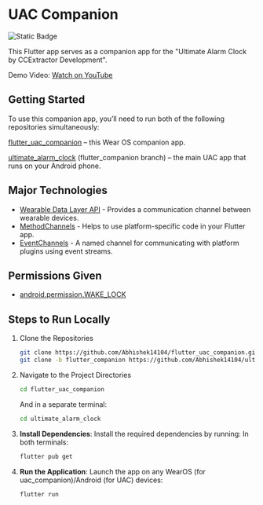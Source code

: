 # UAC Companion
![Static Badge](https://img.shields.io/badge/GSoC'25%20Qualification%20Task-8A2BE2)


This Flutter app serves as a companion app for the "Ultimate Alarm Clock by CCExtractor Development".

Demo Video: [Watch on YouTube](https://youtu.be/T0aBws2LN2o)

## Getting Started
To use this companion app, you’ll need to run both of the following repositories simultaneously:

[flutter_uac_companion](https://github.com/Abhishek14104/flutter_uac_companion) – this Wear OS companion app.

[ultimate_alarm_clock](https://github.com/Abhishek14104/ultimate_alarm_clock/tree/flutter_companion) (flutter_companion branch) – the main UAC app that runs on your Android phone.


## Major Technologies

- [Wearable Data Layer API](https://developer.android.com/training/wearables/data/overview) - Provides a communication channel between wearable devices.
- [MethodChannels](https://docs.flutter.dev/platform-integration/platform-channels) - Helps to use platform-specific code in your Flutter app.
- [EventChannels](https://api.flutter.dev/flutter/services/EventChannel-class.html#:~:text=A%20named%20channel%20for%20communicating,are%20decoded%20into%20Dart%20values.) - A named channel for communicating with platform plugins using event streams.

## Permissions Given

- [android.permission.WAKE_LOCK](https://developer.android.com/develop/background-work/background-tasks/awake/wakelock)

## Steps to Run Locally


1. Clone the Repositories
   ```bash
   git clone https://github.com/Abhishek14104/flutter_uac_companion.git
   git clone -b flutter_companion https://github.com/Abhishek14104/ultimate_alarm_clock.git
   ```

2. Navigate to the Project Directories
   ```bash
   cd flutter_uac_companion
   ```

   And in a separate terminal:
   ```bash
   cd ultimate_alarm_clock
   ```
3. **Install Dependencies**: Install the required dependencies by running:
In both terminals:
   ```bash
   flutter pub get
   ```

4. **Run the Application**: Launch the app on any WearOS (for uac_companion)/Android (for UAC) devices:

   ```bash
   flutter run
   ```
